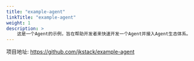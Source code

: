 ```yaml
---
title: "example-agent"
linkTitle: "example-agent"
weight: 1
description: >
    这是一个Agent的示例，旨在帮助开发者来快速开发一个Agent并接入Agent生态体系。
---
```


项目地址: https://github.com/jkstack/example-agent